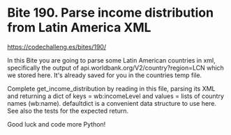 # Bite 190. Parse income distribution from Latin America XML

https://codechalleng.es/bites/190/

In this Bite you are going to parse some Latin American countries in xml, specifically the output of
api.worldbank.org/V2/country?region=LCN which we stored here. It's already saved for you in the countries temp file.

Complete get_income_distribution by reading in this file, parsing its XML and returning a dict of keys = wb:incomeLevel
and values = lists of country names (wb:name). defaultdict is a convenient data structure to use here. See also the
tests for the expected return.

Good luck and code more Python!
